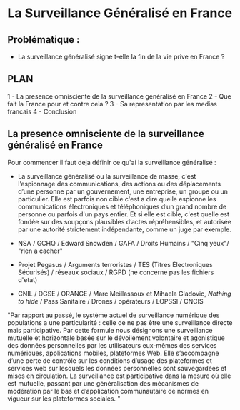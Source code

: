# La Surveillance Généralisé en France
## Problématique : 
- La surveillance généralisé signe t-elle la fin de la vie prive en France ? 
## PLAN

1 - La presence omnisciente de la surveillance généralisé en France
2 - Que fait la France pour et contre cela ? 
3 - Sa representation par les medias francais
4 - Conclusion

## La presence omnisciente de la surveillance généralisé en France

Pour commencer il faut deja définir ce qu'ai la surveillance généralisé : 
- La surveillance généralisé ou la surveillance de masse, c'est l’espionnage des communications, des actions ou des déplacements d’une personne par un gouvernement, une entreprise, un groupe ou un particulier. Elle est parfois non cible c'est a dire quelle espionne les communications électroniques et téléphoniques d’un grand nombre de personne ou parfois d'un pays entier. Et si elle est cible, c'est quelle est fondée sur des soupçons plausibles d’actes répréhensibles, et autorisée par une autorité strictement indépendante, comme un juge par exemple.

- NSA / GCHQ / Edward Snowden / GAFA / Droits Humains / "Cinq yeux"/ "rien a cacher" 
- Projet Pegasus / Arguments terroristes / TES (Titres Électroniques Sécurisés) / réseaux sociaux / RGPD (ne concerne pas les fichiers d'etat) 
- CNIL /  DGSE / ORANGE / Marc Meillassoux et Mihaela Gladovic, *Nothing to hide* / Pass Sanitaire / Drones / opérateurs /  LOPSSI / CNCIS
  
"Par rapport au passé, le système actuel de surveillance numérique des populations  a une particularité : celle de ne pas être une surveillance directe mais participative. Par  cette  formule  nous  désignons  une  surveillance  mutuelle  et  horizontale basée sur le dévoilement volontaire et agonistique des données personnelles par les utilisateurs eux-mêmes des services numériques, applications mobiles, plateformes Web. Elle s’accompagne d’une perte de contrôle sur les conditions d’usage des plateformes et services web sur lesquels les données personnelles 
sont sauvegardées et mises en circulation. La surveillance est participative dans la mesure où elle est mutuelle, passant par une généralisation des mécanismes de modération par le bas et d’application communautaire de normes en vigueur sur les plateformes sociales. "
